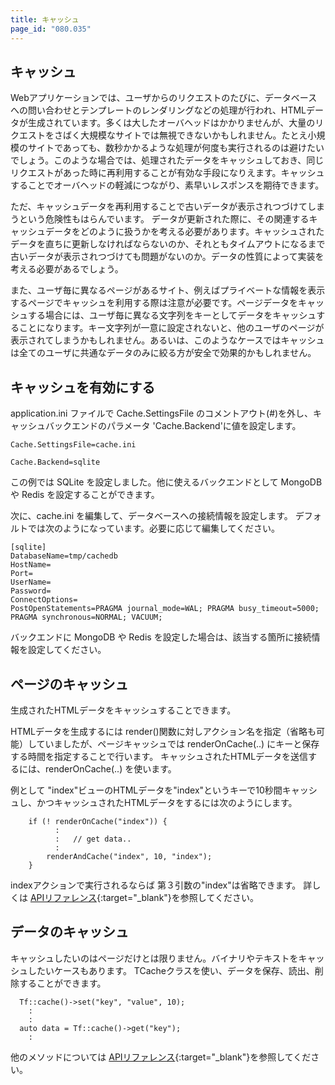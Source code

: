 ```yaml
---
title: キャッシュ
page_id: "080.035"
---
```


## キャッシュ

Webアプリケーションでは、ユーザからのリクエストのたびに、データベースへの問い合わせとテンプレートのレンダリングなどの処理が行われ、HTMLデータが生成されています。多くは大したオーバヘッドはかかりませんが、大量のリクエストをさばく大規模なサイトでは無視できないかもしれません。たとえ小規模のサイトであっても、数秒かかるような処理が何度も実行されるのは避けたいでしょう。このような場合では、処理されたデータをキャッシュしておき、同じリクエストがあった時に再利用することが有効な手段になりえます。キャッシュすることでオーバヘッドの軽減につながり、素早いレスポンスを期待できます。

ただ、キャッシュデータを再利用することで古いデータが表示されつづけてしまうという危険性もはらんでいます。
データが更新された際に、その関連するキャッシュデータをどのように扱うかを考える必要があります。キャッシュされたデータを直ちに更新しなければならないのか、それともタイムアウトになるまで古いデータが表示されつづけても問題がないのか。データの性質によって実装を考える必要があるでしょう。

また、ユーザ毎に異なるページがあるサイト、例えばプライベートな情報を表示するページでキャッシュを利用する際は注意が必要です。ページデータをキャッシュする場合には、ユーザ毎に異なる文字列をキーとしてデータをキャッシュすることになります。キー文字列が一意に設定されないと、他のユーザのページが表示されてしまうかもしれません。あるいは、このようなケースではキャッシュは全てのユーザに共通なデータのみに絞る方が安全で効果的かもしれません。


## キャッシュを有効にする

application.ini ファイルで Cache.SettingsFile のコメントアウト(#)を外し、キャッシュバックエンドのパラメータ 'Cache.Backend'に値を設定します。
```
Cache.SettingsFile=cache.ini

Cache.Backend=sqlite
```
この例では SQLite を設定しました。他に使えるバックエンドとして MongoDB や Redis を設定することができます。


次に、cache.ini を編集して、データベースへの接続情報を設定します。
デフォルトでは次のようになっています。必要に応じて編集してください。
```
[sqlite]
DatabaseName=tmp/cachedb
HostName=
Port=
UserName=
Password=
ConnectOptions=
PostOpenStatements=PRAGMA journal_mode=WAL; PRAGMA busy_timeout=5000; PRAGMA synchronous=NORMAL; VACUUM;
```

バックエンドに MongoDB や Redis を設定した場合は、該当する箇所に接続情報を設定してください。


## ページのキャッシュ

生成されたHTMLデータをキャッシュすることできます。

HTMLデータを生成するには render()関数に対しアクション名を指定（省略も可能）していましたが、ページキャッシュでは renderOnCache(..) にキーと保存する時間を指定することで行います。
キャッシュされたHTMLデータを送信するには、renderOnCache(..) を使います。

例として "index"ビューのHTMLデータを"index"というキーで10秒間キャッシュし、かつキャッシュされたHTMLデータをするには次のようにします。
```
    if (! renderOnCache("index")) {
          :
          :   // get data..
          :
        renderAndCache("index", 10, "index");
    }
```

indexアクションで実行されるならば 第３引数の"index"は省略できます。
詳しくは [APIリファレンス](https://api-reference.treefrogframework.org/classTActionController.html){:target="_blank"}を参照してください。


## データのキャッシュ

キャッシュしたいのはページだけとは限りません。バイナリやテキストをキャッシュしたいケースもあります。
TCacheクラスを使い、データを保存、読出、削除することができます。

```
  Tf::cache()->set("key", "value", 10);
    :
    :
  auto data = Tf::cache()->get("key");
    :
```

他のメソッドについては [APIリファレンス](https://api-reference.treefrogframework.org/classTCache.html){:target="_blank"}を参照してください。
